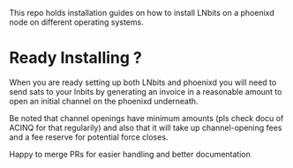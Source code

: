 This repo holds installation guides on how to install LNbits on a phoenixd node on different operating systems.

# Ready Installing ?

When you are ready setting up both LNbits and phoenixd you will need to send sats to your lnbits by generating an invoice in a reasonable amount to open an initial channel on the phoenixd underneath. 

Be noted that channel openings have minimum amounts (pls check docu of ACINQ for that regularily) and also that it will take up channel-opening fees and a fee reserve for potential force closes. 


Happy to merge PRs for easier handling and better documentation
